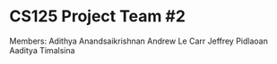 # CS125 Project Team #2

Members:
Adithya Anandsaikrishnan
Andrew Le
Carr Jeffrey Pidlaoan
Aaditya Timalsina
